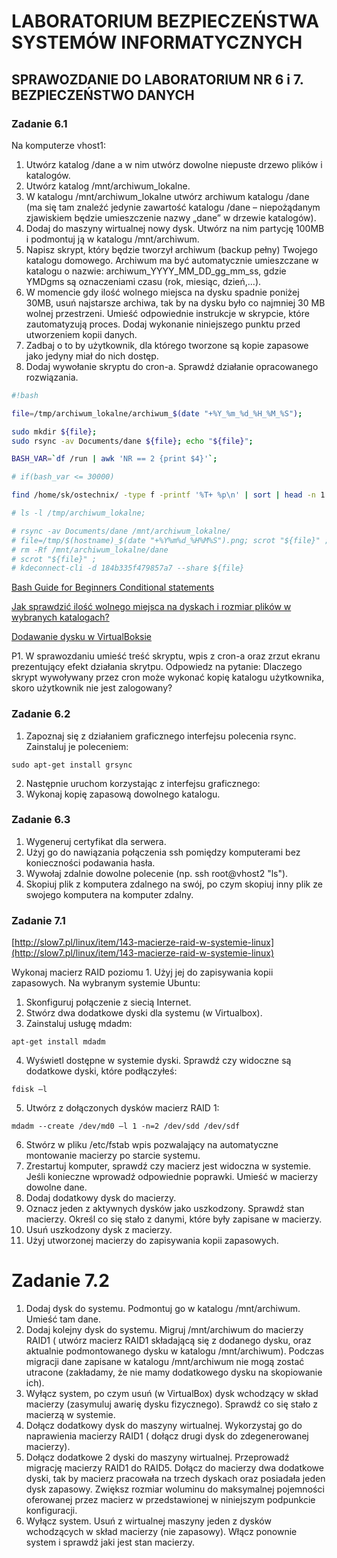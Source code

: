 # LABORATORIUM BEZPIECZEŃSTWA SYSTEMÓW INFORMATYCZNYCH

## SPRAWOZDANIE DO LABORATORIUM NR 6 i 7. BEZPIECZEŃSTWO DANYCH

### Zadanie 6.1

Na komputerze vhost1:
1. Utwórz katalog /dane a w nim utwórz dowolne niepuste drzewo plików i katalogów.
2. Utwórz katalog /mnt/archiwum_lokalne.
3. W katalogu /mnt/archiwum_lokalne utwórz archiwum katalogu /dane (ma się tam znaleźć jedynie zawartość katalogu /dane – niepożądanym zjawiskiem będzie umieszczenie nazwy „dane” w drzewie katalogów).
4. Dodaj do maszyny wirtualnej nowy dysk. Utwórz na nim partycję 100MB i podmontuj ją w katalogu /mnt/archiwum.
5. Napisz skrypt, który będzie tworzył archiwum (backup pełny) Twojego katalogu domowego. Archiwum ma być automatycznie umieszczane w katalogu o nazwie: archiwum_YYYY_MM_DD_gg_mm_ss, gdzie YMDgms są oznaczeniami czasu (rok, miesiąc, dzień,…).
6. W momencie gdy ilość wolnego miejsca na dysku spadnie poniżej 30MB, usuń najstarsze archiwa, tak by na dysku było co najmniej 30 MB wolnej przestrzeni. Umieść odpowiednie instrukcje w skrypcie, które zautomatyzują proces. Dodaj wykonanie niniejszego punktu przed utworzeniem kopii danych.
7. Zadbaj o to by użytkownik, dla którego tworzone są kopie zapasowe jako jedyny miał do nich dostęp.
8. Dodaj wywołanie skryptu do cron-a. Sprawdź działanie opracowanego rozwiązania. 

```bash
#!bash

file=/tmp/archiwum_lokalne/archiwum_$(date "+%Y_%m_%d_%H_%M_%S"); 

sudo mkdir ${file}; 
sudo rsync -av Documents/dane ${file}; echo "${file}"; 

BASH_VAR=`df /run | awk 'NR == 2 {print $4}'`;

# if(bash_var <= 30000)

find /home/sk/ostechnix/ -type f -printf '%T+ %p\n' | sort | head -n 1

# ls -l /tmp/archiwum_lokalne;

# rsync -av Documents/dane /mnt/archiwum_lokalne/
# file=/tmp/$(hostname)_$(date "+%Y%m%d_%H%M%S").png; scrot "${file}" ; kdeconnect-cli -d 184b335f479857a7 --share ${file}
# rm -Rf /mnt/archiwum_lokalne/dane
# scrot "${file}" ; 
# kdeconnect-cli -d 184b335f479857a7 --share ${file}
```

[Bash Guide for Beginners Conditional statements](http://tldp.org/LDP/Bash-Beginners-Guide/html/sect_07_01.html)

[Jak sprawdzić ilość wolnego miejsca na dyskach i rozmiar plików w wybranych katalogach?](http://www.fatclicks.listy.info.pl/df_du.html)

[Dodawanie dysku w VirtualBoksie](https://progmar.net.pl/pl/knowledge-base/virtualbox-adding-removing-disk-drive)

P1. W sprawozdaniu umieść treść skryptu, wpis z cron-a oraz zrzut ekranu prezentujący efekt działania skrytpu. Odpowiedz na pytanie: Dlaczego skrypt wywoływany przez cron może wykonać kopię katalogu użytkownika, skoro użytkownik nie jest zalogowany?


### Zadanie 6.2
1. Zapoznaj się z działaniem graficznego interfejsu polecenia rsync. Zainstaluj je poleceniem:

```terminal
sudo apt-get install grsync
```

2. Następnie uruchom korzystając z interfejsu graficznego:
3. Wykonaj kopię zapasową dowolnego katalogu.

### Zadanie 6.3
1. Wygeneruj certyfikat dla serwera.
2. Użyj go do nawiązania połączenia ssh pomiędzy komputerami bez konieczności podawania hasła.
3. Wywołaj zdalnie dowolne polecenie (np. ssh root@vhost2 "ls").
4. Skopiuj plik z komputera zdalnego na swój, po czym skopiuj inny plik ze swojego komputera na komputer zdalny.

### Zadanie 7.1

[http://slow7.pl/linux/item/143-macierze-raid-w-systemie-linux](http://slow7.pl/linux/item/143-macierze-raid-w-systemie-linux)

Wykonaj macierz RAID poziomu 1. Użyj jej do zapisywania kopii zapasowych. Na wybranym systemie Ubuntu:

1. Skonfiguruj połączenie z siecią Internet.
2. Stwórz dwa dodatkowe dyski dla systemu (w Virtualbox).
3. Zainstaluj usługę mdadm:

```terminal
apt-get install mdadm
```

4. Wyświetl dostępne w systemie dyski. Sprawdź czy widoczne są dodatkowe dyski, które podłączyłeś:

```terminal
fdisk –l
```

5. Utwórz z dołączonych dysków macierz RAID 1:

```terminal
mdadm --create /dev/md0 –l 1 -n=2 /dev/sdd /dev/sdf
```

6. Stwórz w pliku /etc/fstab wpis pozwalający na automatyczne montowanie macierzy po starcie systemu.
7. Zrestartuj komputer, sprawdź czy macierz jest widoczna w systemie. Jeśli konieczne wprowadź odpowiednie poprawki. Umieść w macierzy dowolne dane.
8. Dodaj dodatkowy dysk do macierzy.
9. Oznacz jeden z aktywnych dysków jako uszkodzony. Sprawdź stan macierzy. Określ co się stało z danymi, które były zapisane w macierzy.
10. Usuń uszkodzony dysk z macierzy.
11. Użyj utworzonej macierzy do zapisywania kopii zapasowych.

# Zadanie 7.2

1. Dodaj dysk do systemu. Podmontuj go w katalogu /mnt/archiwum. Umieść tam dane.
2. Dodaj kolejny dysk do systemu. Migruj /mnt/archiwum do macierzy RAID1 ( utwórz macierz RAID1 składającą się z dodanego dysku, oraz aktualnie podmontowanego dysku w katalogu /mnt/archiwum). Podczas migracji dane zapisane w katalogu /mnt/archiwum nie mogą zostać utracone (zakładamy, że nie mamy dodatkowego dysku na skopiowanie ich).
3. Wyłącz system, po czym usuń (w VirtualBox) dysk wchodzący w skład macierzy (zasymuluj awarię dysku fizycznego). Sprawdź co się stało z macierzą w systemie.
4. Dołącz dodatkowy dysk do maszyny wirtualnej. Wykorzystaj go do naprawienia macierzy RAID1 ( dołącz drugi dysk do zdegenerowanej macierzy).
5. Dołącz dodatkowe 2 dyski do maszyny wirtualnej. Przeprowadź migrację macierzy RAID1 do RAID5. Dołącz do macierzy dwa dodatkowe dyski, tak by macierz pracowała na trzech dyskach oraz posiadała jeden dysk zapasowy. Zwiększ rozmiar woluminu do maksymalnej pojemności oferowanej przez macierz w przedstawionej w niniejszym podpunkcie konfiguracji.
6. Wyłącz system. Usuń z wirtualnej maszyny jeden z dysków wchodzących w skład macierzy (nie zapasowy). Włącz ponownie system i sprawdź jaki jest stan macierzy.
